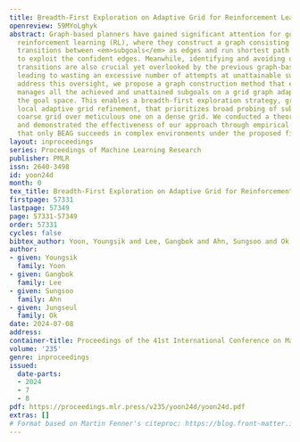```yaml
---
title: Breadth-First Exploration on Adaptive Grid for Reinforcement Learning
openreview: 59MYoLghyk
abstract: Graph-based planners have gained significant attention for goal-conditioned
  reinforcement learning (RL), where they construct a graph consisting of confident
  transitions between <em>subgoals</em> as edges and run shortest path algorithms
  to exploit the confident edges. Meanwhile, identifying and avoiding unattainable
  transitions are also crucial yet overlooked by the previous graph-based planners,
  leading to wasting an excessive number of attempts at unattainable subgoals. To
  address this oversight, we propose a graph construction method that efficiently
  manages all the achieved and unattained subgoals on a grid graph adaptively discretizing
  the goal space. This enables a breadth-first exploration strategy, grounded in the
  local adaptive grid refinement, that prioritizes broad probing of subgoals on a
  coarse grid over meticulous one on a dense grid. We conducted a theoretical analysis
  and demonstrated the effectiveness of our approach through empirical evidence, showing
  that only BEAG succeeds in complex environments under the proposed fixed-goal setting.
layout: inproceedings
series: Proceedings of Machine Learning Research
publisher: PMLR
issn: 2640-3498
id: yoon24d
month: 0
tex_title: Breadth-First Exploration on Adaptive Grid for Reinforcement Learning
firstpage: 57331
lastpage: 57349
page: 57331-57349
order: 57331
cycles: false
bibtex_author: Yoon, Youngsik and Lee, Gangbok and Ahn, Sungsoo and Ok, Jungseul
author:
- given: Youngsik
  family: Yoon
- given: Gangbok
  family: Lee
- given: Sungsoo
  family: Ahn
- given: Jungseul
  family: Ok
date: 2024-07-08
address:
container-title: Proceedings of the 41st International Conference on Machine Learning
volume: '235'
genre: inproceedings
issued:
  date-parts:
  - 2024
  - 7
  - 8
pdf: https://proceedings.mlr.press/v235/yoon24d/yoon24d.pdf
extras: []
# Format based on Martin Fenner's citeproc: https://blog.front-matter.io/posts/citeproc-yaml-for-bibliographies/
---
```

